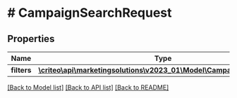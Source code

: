 # # CampaignSearchRequest

## Properties

Name | Type | Description | Notes
------------ | ------------- | ------------- | -------------
**filters** | [**\criteo\api\marketingsolutions\v2023_01\Model\CampaignSearchFilters**](CampaignSearchFilters.md) |  | [optional]

[[Back to Model list]](../../README.md#models) [[Back to API list]](../../README.md#endpoints) [[Back to README]](../../README.md)
